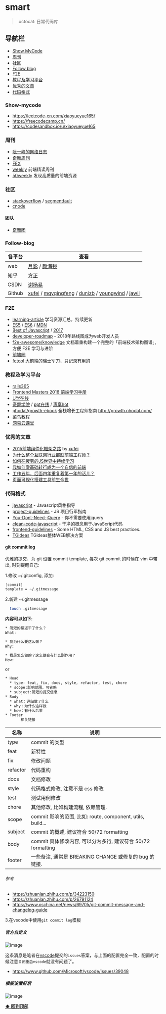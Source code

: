 # smart

> :octocat: 日常代码库

## 导航栏

- [Show MyCode](#show-mycode)
- [周刊](#周刊)
- [社区](#社区)
- [Follow blog](#follow-blog)
- [F2E](#f2e)
- [教程及学习平台](#教程及学习平台)
- [优秀的文章](#优秀的文章)
- [代码格式](#代码格式)
### Show-mycode

- https://leetcode-cn.com/xiaoyueyue165/
- https://freecodecamp.cn/
- https://codesandbox.io/u/xiaoyueyue165

### 周刊

- [阮一峰的网络日志](http://www.ruanyifeng.com/blog/)
- [奇舞周刊](https://weekly.75team.com/)
- [FEX](http://fex.baidu.com/weekly/)
- [weekly](https://github.com/dt-fe/weekly) 前端精读周刊
- [50weekly](https://ihtml5.github.io/50weekly/) 发现高质量的前端资源 
### 社区

- [stackoverflow](https://stackoverflow.com/) / [segmentfault](https://segmentfault.com/)
- [cnode](https://cnodejs.org/)

#### 团队
- [奇舞团](https://75team.com/)

### Follow-blog

各平台 | 查看
---|---
web | [月影](https://www.h5jun.com/archives/) / [颜海镜](http://yanhaijing.com/)
知乎 |[方正](https://www.zhihu.com/people/fang-zheng-3-34/posts)
CSDN |[谢杨易](https://blog.csdn.net/u013510838)
Github |[xufei](https://github.com/xufei/blog) / [mqyqingfeng](https://github.com/mqyqingfeng/Blog) / [dunizb](https://github.com/dunizb/blog) / [youngwind](https://github.com/youngwind/blog) / [jawil](https://github.com/jawil/blog/issues)

### F2E

- [learning-article](https://github.com/webproblem/learning-article) 学习资源汇总，持续更新
- [ES5](http://yanhaijing.com/es5/) / [ES6](http://es6.ruanyifeng.com/) / [MDN](https://developer.mozilla.org/zh-CN/)
- [Best of Javascript](https://bestof.js.org/) / [2017](https://risingstars.js.org/2017/zh) 
- [developer-roadmap](https://github.com/kamranahmedse/developer-roadmap) - 2018年路线图成为web开发人员
- [f2e-awesome/knowledge](https://github.com/f2e-awesome/knowledge) 文档着重构建一个完整的「前端技术架构图谱」，方便 F2E 学习与进阶
- [前端圈](https://fequan.com/) 
- [fetool](https://github.com/nieweidong/fetool) 大前端的瑞士军刀，只记录有用的

### 教程及学习平台

- [rails365](https://www.rails365.net/)
- [Frontend Masters 2018 前端学习手册](https://frontendmasters.com/books/front-end-handbook/2018/)
- [U学在线](http://www.buptict.cn/index)
- [奇舞学院](https://t.75team.com/video) / [ppt在线](https://webzhao.github.io/fe-camp/index.html) / [声享hot](https://ppt.baomitu.com/hot)
- [phodal/growth-ebook](https://github.com/phodal/growth-ebook) 全栈增长工程师指南 http://growth.phodal.com/
- [菜鸟教程](http://www.runoob.com/)
- [网易云课堂](https://study.163.com/)

### 优秀的文章

- [2015前端组件化框架之路](https://github.com/xufei/blog/issues/19) by [xufei](https://github.com/xufei)
- [为什么整个互联网行业都缺前端工程师？](https://zhuanlan.zhihu.com/p/20598089)
- [如何在疲劳的JS世界中持续学习](https://github.com/ProtoTeam/blog/blob/master/201805/1.md)
- [我如何零基础转行成为一个自信的前端](https://juejin.im/post/5bb9aed1e51d451a3f4c3923?utm_source=gold_browser_extension)
- [工作五年，后面四年重复着第一年的活儿？](https://www.barretlee.com/blog/2016/07/21/donnot-repeat-yourself/)
- [页面可视化搭建工具前生今世](https://zhuanlan.zhihu.com/p/37171897)


### 代码格式

- [javascript](https://github.com/airbnb/javascript) - Javascript风格指导
- [project-guidelines](https://github.com/wearehive/project-guidelines/blob/master/README-zh.md) - JS 项目行军指南
- [You-Dont-Need-jQuery](https://github.com/nefe/You-Dont-Need-jQuery/blob/master/README.zh-CN.md) - 你不需要使用jquery
- [clean-code-javascript](https://github.com/ryanmcdermott/clean-code-javascript) - 干净的概念用于JavaScript代码
- [frontend-guidelines](https://github.com/bendc/frontend-guidelines) - Some HTML, CSS and JS best practices.
- [TGideas](http://tguide.qq.com/main/index.htm) TGideas整体WEB解决方案 

#### git commit log
优雅的提交，为 git 设置 commit template, 每次 git commit 的时候在 vim 中带出, 时刻提醒自己:

1.修改 ~/.gitconfig, 添加:
````bash
[commit]
template = ~/.gitmessage
````
2.新建 ~/.gitmessage 
````bash
  touch .gitmessage
````
**内容可以如下:**
````bash
* 简短的描述干了什么？
What: 

* 我为什么要这么做？
Why:

* 我是怎么做的？这么做会有什么副作用？
How:

````
or
````bash
* Head
  * type: feat, fix, docs, style, refactor, test, chore
  * scope:影响范围，可省略
  * subject:简短的提交信息
* Body
  * what：详细做了什么
  * why：为什么这样做
  * how：有什么后果
* Footer
       相关链接

````
名称 | 说明
---|---
type | commit 的类型
feat | 新特性
fix |修改问题
refactor| 代码重构
docs| 文档修改
style| 代码格式修改, 注意不是 css 修改
test|测试用例修改
chore| 其他修改, 比如构建流程, 依赖管理.
scope| commit 影响的范围, 比如: route, component, utils, build...
subject| commit 的概述, 建议符合 50/72 formatting
body|commit 具体修改内容, 可以分为多行, 建议符合 50/72 formatting
footer| 一些备注, 通常是 BREAKING CHANGE 或修复的 bug 的链接.
###### 参考
- https://zhuanlan.zhihu.com/p/34223150
- https://zhuanlan.zhihu.com/p/26791124
- https://www.oschina.net/news/69705/git-commit-message-and-changelog-guide

3.在vscode中使用`git commit log`模板

##### 官方自定义
![image](https://xiaoyueyue165.github.io/static/questions/gitPush.png)

这条消息是笔者在[vscode](https://github.com/Microsoft/vscode)提交的`issues`答案，与上面的配置完全一致，配置的时候注意`关闭重启vscode`就没有问题了。
- https://www.github.com/Microsoft/vscode/issues/39048

##### 模板设置好后
![image](https://xiaoyueyue165.github.io/static/questions/gitCommitOk.png)


**[⬆ 回到顶部](#smart)**
